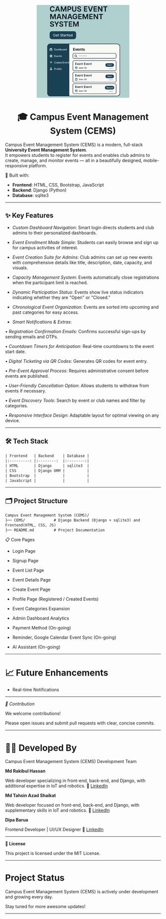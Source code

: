 <p align="center">
  <img src="CEMS.png" width="300" alt="Campus Event Management System Logo">
</p>

## <h1 align="center"> 🎓 Campus Event Management System (CEMS) </h1>

Campus Event Management System (CEMS) is a modern, full-stack **University Event Management System**.  
It empowers students to register for events and enables club admins to create, manage, and monitor events —  all in a beautifully designed, mobile-responsive platform.

🚀 Built with:  
- **Frontend**: HTML, CSS, Bootstrap, JavaScript  
- **Backend**: Django (Python)  
- **Database**: sqlite3   

---

## ✨ Key Features

- *Custom Dashboard Navigation*:
Smart login directs students and club admins to their personalized dashboards.

- *Event Enrollment Made Simple*:
Students can easily browse and sign up for campus activities of interest.

- *Event Creation Suite for Admins*:
Club admins can set up new events with comprehensive details like title, description, date, capacity, and visuals.

- *Capacity Management System*:
Events automatically close registrations when the participant limit is reached.

- *Dynamic Participation Status*:
Events show live status indicators indicating whether they are "Open" or "Closed."

- *Chronological Event Organization*:
Events are sorted into upcoming and past categories for easy access.

- *Smart Notifications & Extras*:

• *Registration Confirmation Emails*: Confirms successful sign-ups by sending emails and OTPs.

• *Countdown Timers for Anticipation*: Real-time countdowns to the event start date.

• *Digital Ticketing via QR Codes*: Generates QR codes for event entry.

• *Pre-Event Approval Process*: Requires administrative consent before events are published.

• *User-Friendly Cancellation Option*: Allows students to withdraw from events if necessary.

• *Event Discovery Tools*: Search by event or club names and filter by categories.

• *Responsive Interface Design*: Adaptable layout for optimal viewing on any device.

---

## 🛠️ Tech Stack

```
| Frontend   | Backend    | Database |
|:---------: |:--------:  |:--------:|
| HTML       | Django     | sqlite3  |
| CSS        | Django ORM |          |
| Bootstrap  |            |          |
| JavaScript |            |          |
```
---

## 🗂️ Project Structure

```
Campus Event Management System (CEMS)/
├── CEMS/             # Django Backend (Django + sqlite3) and Frontend(HTML, CSS, JS)
├── README.md         # Project Documentation
```

📋 Core Pages

- Login Page

- Signup Page

- Event List Page

- Event Details Page

- Create Event Page

- Profile Page (Registered / Created Events)

- Event Categories Expansion

- Admin Dashboard Analytics

- Payment Method (On-going)

- Reminder, Google Calendar Event Sync (On-going)

- AI Assistant (On-going)

---

# 📈 Future Enhancements

- Real-time Notifications

---

*🤝 Contribution* 

We welcome contributions!

Please open issues and submit pull requests with clear, concise commits.

---

# 🧑‍💻 Developed By

Campus Event Management System (CEMS) Development Team

**Md Rakibul Hassan**

Web developer specializing in front-end, back-end, and Django, with additional expertise in IoT and robotics.
🔗 [LinkedIn](https://www.linkedin.com/in/mdtahsinazad020/)

**Md Tahsin Azad Shaikat**

Web developer focused on front-end, back-end, and Django, with supplementary skills in IoT and robotics.
🔗 [LinkedIn](https://www.linkedin.com/in/mdtahsinazad020/)

**Dipa Barua**

Frontend Developer | UI/UX Designer
🔗 [LinkedIn](https://www.linkedin.com/in/dipa-barua-387071303/)

---

**📄 License**

This project is licensed under the MIT License.

---

# Project Status

Campus Event Management System (CEMS) is actively under development and growing every day.

Stay tuned for more awesome updates!

---
